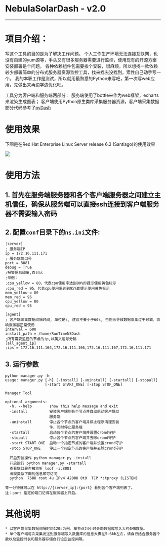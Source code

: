 # NebulaSolarDash - v2.0
---

# 项目介绍：

写这个工具的目的是为了解决工作问题。
个人工作生产环境无法连接互联网，也没有自建的yum源等，手头又有很多服务器需要进行监控，使用现有的开源方案安装部署是个问题，
各种依赖组件包需要挨个安装，很麻烦，所以想找一款依赖较少部署简单的分布式服务器资源监控工具，找来找去没找到，索性自己动手写一个。
我的本职工作是测试，所以就用最熟悉的Python来写吧，第一次写web应用，先做出来再边学边优化吧。

工具分为客户端和服务端两部分：
服务端使用了bottle来作为web框架，echarts来渲染生成图表；
客户端使用Python原生类库采集服务器资源，客户端采集数据部分代码参考了[pyDash](https://github.com/k3oni/pydash)


# 使用效果
下图是在Red Hat Enterprise Linux Server release 6.3 (Santiago)的使用效果

![](/assets/picture/NebulaSolarDash2.0.gif)


# 使用方法
## 1. 首先在服务端服务器和各个客户端服务器之间建立主机信任，确保从服务端可以直接ssh连接到客户端服务器不需要输入密码

## 2. 配置`conf`目录下的`ns.ini`文件:

    [server]
    ; 服务端IP
    ip = 172.16.111.171
    ; 服务端端口号
    port = 8081
    debug = True
    ;报警信息阈值,百分比
    ;举例：
    ;cpu_yellow = 80，代表cpu使用率达到80%即提示使用黄色标示
    ;cpu_red = 95，代表cpu使用率达到95%即提示使用黄色标示
    mem_yellow = 80
    mem_red = 95
    cpu_yellow = 80
    cpu_red = 95

    [agent]
    ; 客户端采集数据间隔时间, 单位是s, 建议不要小于60s, 否则会导致数据采集过于频繁，影响服务器正常使用
    interval = 600
    install_path = /home/RunTimeNSDash
    ;所有需要监控的节点的ip,以英文逗号分隔
    [all_agent_ip]
    ;ips = 172.16.111.164,172.16.111.166,172.16.111.167,172.16.111.171


## 3. 运行参数
    python manager.py -h
    usage: manager.py [-h] [-install] [-uninstall] [-startall] [-stopall]
                      [-start START_ONE] [-stop STOP_ONE]

    Manager Tool

    optional arguments:
      -h, --help        show this help message and exit
      -install          安装客户端到各个节点并自动启动客户端以
                        服务端
      -uninstall        停止各个节点的客户端并停止程序清理安装
                        件，同时停止服务端
      -startall         启动各个节点的客户端并设置crond守护
      -stopall          停止各个节点的客户端并去除crond守护
      -start START_ONE  启动一个指定节点的客户端并设置crond守护
      -stop STOP_ONE    停止一个指定节点的客户端并去除crond守护
      
      开启安装操作 python manager.py -install
      开启运行 python manager.py -startall
      查看端口是否被监听 lsof -i:8081
      出现类似下面的信息即可访问
      python  7588 root 4u IPv4 42008 0t0  TCP *:tproxy (LISTEN)

    等一分钟就可以在 http://{server_ip}:{port} 看到各个客户端列表了。
    注：port 指定的端口记得在服务器上开启。


# 其他说明

    * 以客户端采集数据间隔时间120s为例，单节点24小时会向数据库写入大约4MB数据。
    * 单个客户端每次采集发送到服务端写入数据库的信息大概在5~6kb左右，请自行结合服务器个数以及监控时长和服务器存储自行设定监控间隔。

